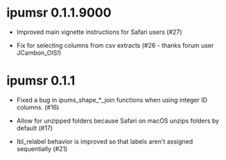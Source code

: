 # ipumsr 0.1.1.9000
* Improved main vignette instructions for Safari users (#27)

* Fix for selecting columns from csv extracts (#26 - thanks forum user JCambon_OIS!)

# ipumsr 0.1.1

* Fixed a bug in ipums_shape_*_join functions when using integer ID columns. (#16)

* Allow for unzipped folders because Safari on macOS unzips folders by default (#17)

* lbl_relabel behavior is improved so that labels aren't assigned sequentially (#21)
